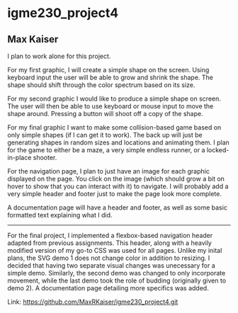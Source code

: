 # igme230_project4
Max Kaiser
--------------------------------

I plan to work alone for this project.

For my first graphic, I will create a simple shape on the screen. Using keyboard input the user will be able to grow and shrink the shape. The shape should shift through the color spectrum based on its size.

For my second graphic I would like to produce a simple shape on screen. The user will then be able to use keyboard or mouse input to move the shape around. Pressing a button will shoot off a copy of the shape.

For my final graphic I want to make some collision-based game based on only simple shapes (if I can get it to work). The back up will just be generating shapes in random sizes and locations and animating them. I plan for the game to either be a maze, a very simple endless runner, or a locked-in-place shooter. 

For the navigation page, I plan to just have an image for each graphic displayed on the page. You click on the image (which should grow a bit on hover to show that you can interact with it) to navigate. I will probably add a very simple header and footer just to make the page look more complete.

A documentation page will have a header and footer, as well as some basic formatted text explaining what I did. 

------------------------------------------------------------------------------------

For the final project, I implemented a flexbox-based navigation header adapted from previous assignments. This header, along with a heavily modified version of my go-to CSS was used for all pages. Unlike my inital plans, the SVG demo 1 does not change color in addition to resizing. I decided that having two separate visual changes was unecessary for a simple demo. Similarly, the second demo was changed to only incorporate movement, while the last demo took the role of budding (originally given to demo 2). A documentation page detailing more specifics was added.

Link: https://github.com/MaxRKaiser/igme230_project4.git
